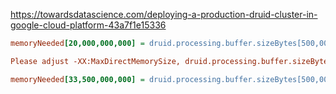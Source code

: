 https://towardsdatascience.com/deploying-a-production-druid-cluster-in-google-cloud-platform-43a7f1e15336



```ini
memoryNeeded[20,000,000,000] = druid.processing.buffer.sizeBytes[500,000,000] * (druid.processing.numMergeBuffers[8] + druid.processing.numThreads[11] + 1)
```





```ini
Please adjust -XX:MaxDirectMemorySize, druid.processing.buffer.sizeBytes, druid.processing.numThreads, or druid.processing.numMergeBuffers: maxDirectMemory[6,442,450,944], 

memoryNeeded[33,500,000,000] = druid.processing.buffer.sizeBytes[500,000,000] * (druid.processing.numMergeBuffers[6] + druid.processing.numThreads[60] + 1)
```

